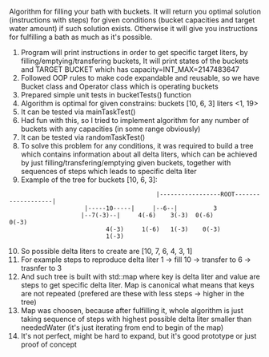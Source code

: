 Algorithm for filling your bath with buckets. It will return you optimal solution (instructions with steps) for given conditions (bucket capacities and target water amount) if such solution exists. Otherwise it will give you instructions for fulfilling a bath as much as it's possible.

1. Program will print instructions in order to get specific target liters, by filling/emptying/transfering buckets,
   It will print states of the buckets and TARGET BUCKET which has capacity=INT_MAX=2147483647
2. Followed OOP rules to make code expandable and reusable, so we have Bucket class and Operator class which is operating buckets
3. Prepared simple unit tests in bucketTests() function
4. Algorithm is optimal for given constrains: buckets [10, 6, 3] liters <1, 19>
5. It can be tested via mainTaskTest()
6. Had fun with this, so I tried to implement algorithm for any number of buckets with any capacities (in some range obviously)
7. It can be tested via randomTaskTest()
8. To solve this problem for any conditions, it was required to build a tree which contains information about all delta liters, which can be achieved by just filling/transfering/emptying given buckets, together with sequences of steps which leads to specific delta liter
9. Example of the tree for buckets [10, 6, 3]:
 ```
                                          |-----------------ROOT-------------------|
					  |-----10-----|	 |--6--|		  3
				     |--7(-3)--|     4(-6)    3(-3)  0(-6)              0(-3)
                            4(-3)     1(-6)   1(-3)    0(-3)
                            1(-3)
```
10. So possible delta liters to create are [10, 7, 6, 4, 3, 1]
11. For example steps to reproduce delta liter 1 -> fill 10 -> transfer to 6 -> trasnfer to 3
12. And such tree is built with std::map where key is delta liter and value are steps to get specific delta liter. Map is canonical what means that keys are not repeated (prefered are these with less steps -> higher in the tree)
13. Map was choosen, because after fulfilling it, whole algorithm is just taking sequence of steps with highest possible delta liter smaller than neededWater (it's just iterating from end to begin of the map)
14. It's not perfect, might be hard to expand, but it's good prototype or just proof of concept
